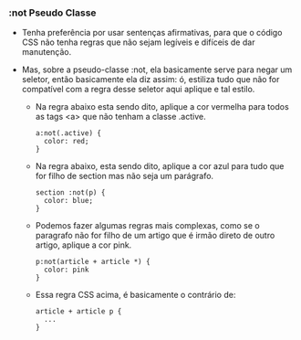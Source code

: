 ### :not Pseudo Classe

* Tenha preferência por usar sentenças afirmativas, para que o código CSS não tenha regras que não sejam legíveis e difíceis de dar manutenção.

* Mas, sobre a pseudo-classe :not, ela basicamente serve para negar um seletor, então basicamente ela diz assim: ó, estiliza tudo que não for compatível com a regra desse seletor aqui aplique e tal estilo.
  
    * Na regra abaixo esta sendo dito, aplique a cor vermelha para todos as tags \<a> que não tenham a classe .active.
      
          a:not(.active) {
            color: red;
          }

    * Na regra abaixo, esta sendo dito, aplique a cor azul para tudo que for filho de section mas não seja um parágrafo.
  
          section :not(p) {
            color: blue;
          }

    * Podemos fazer algumas regras mais complexas, como se o paragrafo não for filho de um artigo que é irmão direto de outro artigo, aplique a cor pink.

          p:not(article + article *) {
            color: pink
          }

    * Essa regra CSS acima, é basicamente o contrário de:

          article + article p {
            ...
          }

